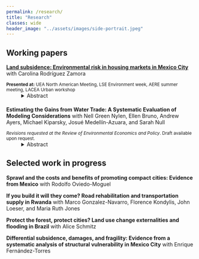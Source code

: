 ```yaml
---
permalink: /research/
title: "Research"
classes: wide
header_image: "../assets/images/side-portrait.jpeg"
---
```


## Working papers
<par><a href="../assets/pdfs/subsidence.pdf"><strong>Land subsidence: Environmental risk in housing markets in Mexico City</strong></a> with Carolina Rodríguez Zamora </par>
<div><small><strong>Presented at:</strong> UEA North American Meeting, LSE Environment week, AERE summer meeting, LACEA Urban workshop</small></div>
<details style="margin-bottom:20px;padding-left: 40px;">
	<summary>Abstract</summary>
<div align="left" style="padding-left: 20px;line-height:15px"><p><small> We study the costs of and the housing market response to subsidence- the sinking of land areas due to groundwater over-extraction- in Mexico City. We propose an equilibrium model of the housing market that features housing re-development in the face of an evolving environmental hazard that has both realized and expected future impacts to home quality. Our model highlights that while realizations of subsidence attract development by lowering the opportunity cost of re-building units, information frictions affecting the capitalization of future risk lead to an over-supply of housing in risky areas. Guided by model-derived estimating equations, we exploit quasi-random variation in sinking intensity to estimate the impact of both realized and future subsidence on home values and redevelopment. We find that realized subsidence imposes substantial costs, lowering prices by 1.5% on average. However, prices are unresponsive to measures of expected future sinking, and novel survey evidence suggests that information frictions affect the ability of homebuyers to capitalize predictable future risk. Consistent with model predictions, units that have experienced more sinking are more likely to be redeveloped, as these have lower opportunity cost of being re-built. Evaluating welfare using our parameter estimates implies that subsidence costs Mexico City a total of $33 billion USD, about $18 billion of which are due to information frictions that inefficiently increase the housing stock in the riskiest neighborhoods.
</small> </p></div></details>

<par><strong>Estimating the Gains from Water Trade: A Systematic Evaluation of Modeling Considerations</strong> with Nell Green Nylen, Ellen Bruno, Andrew Ayers, Michael Kiparsky, Josué Medellín-Azuara, and Sarah Null</par>
<div><small><em>Revisions requested at the Review of Environmental Economics and Policy</em>. Draft available upon request.</small></div>
<details style="margin-bottom:20px;padding-left: 40px;">
	<summary>Abstract</summary>
<div align="left" style="padding-left: 20px;line-height:15px"><p><small> The gains from water trading can vary significantly depending on local conditions as well as the specifics of market design and implementation. However, models of water trading necessarily rely on assumptions that simplify the social, institutional, and environmental landscape within which a water market operates. We systematically evaluate peer-reviewed papers that estimate the gains from water trading to assess how models of water markets take this local context into account. Our results demonstrate that whether and how models incorporate key considerations varies widely, with implications for the accuracy of results. We find that estimates of the economic impacts of water trading in the published literature are more likely to consider distributional effects and incorporate features of the legal and regulatory environment than to account for third-party impacts, transaction costs, the consequences of trading for the economy at large, or the administrative costs associated with setting up and operating a market. Understanding what features a model takes into account is important for interpreting its policy implications. Researchers modeling the gains from trade could better support local decision makers by explicitly articulating their models’ capabilities and limitations.</small> </p>
</div></details>

## Selected work in progress

<strong>Sprawl and the costs and benefits of promoting compact cities: Evidence from Mexico</strong> with Rodolfo Oviedo-Moguel

<strong>If you build it will they come? Road rehabilitation and transportation supply in Rwanda</strong> with Marco Gonzalez-Navarro, Florence Kondylis, John Loeser, and Maria Ruth Jones

<strong>Protect the forest, protect cities? Land use change externalities and flooding in Brazil</strong> with Alice Schmitz


<strong>Differential subsidence, damages, and fragility: Evidence from a systematic analysis of structural vulnerability in Mexico City</strong> with Enrique Fernández-Torres


